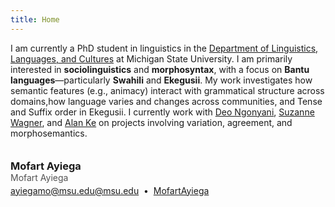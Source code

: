 ```yaml
---
title: Home
---
```


I am currently a PhD student in linguistics in the [Department of Linguistics, Languages, and Cultures](https://linglang.msu.edu/) at Michigan State University. I am primarily interested in **sociolinguistics** and **morphosyntax**, with a focus on **Bantu languages**—particularly **Swahili** and **Ekegusii**. My work investigates how semantic features (e.g., animacy) interact with grammatical structure across domains,how language varies and changes across communities, and Tense and Suffix order in Ekegusii.
I currently work with [Deo Ngonyani](https://linglang.msu.edu/people/deo-ngonyani/), [Suzanne Wagner](https://wagnersu.msu.domains), and [Alan Ke](https://alan-ke.com) on projects involving variation, agreement, and morphosemantics.
<div style="padding-top:1.25rem"></div>
<h3 style="margin:0">Mofart Ayiega</h3>
<div style="opacity:.75">Mofart Ayiega</div>
<p style="margin:.25rem 0 0 0;">
  <a href="mailto:ayiegamo@msu.ed">ayiegamo@msu.edu@msu.edu</a>
  &nbsp;•&nbsp;
  <a href="https://github.com/MofartAyiega">MofartAyiega</a>
</p>

